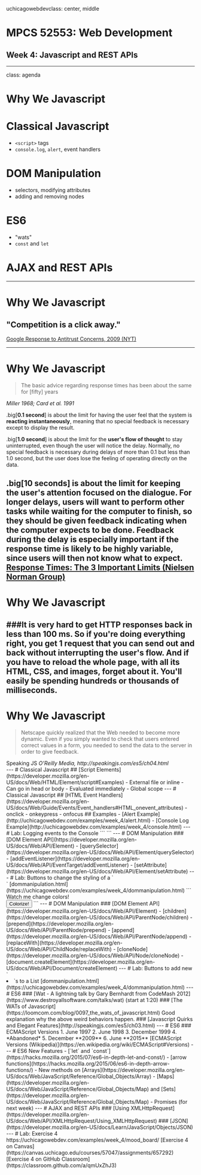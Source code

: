uchicagowebdevclass: center, middle
# MPCS 52553: Web Development
## Week 4: Javascript and REST APIs
---
class: agenda
# Why We Javascript
# Classical Javascript
- `<script>` tags
- `console.log`, `alert`, event handlers
# DOM Manipulation
- selectors, modifying attributes
- adding and removing nodes
# ES6
- "wats"
- `const` and `let`
# AJAX and REST APIs
---
# Why We Javascript
## "Competition is a click away."
[Google Response to Antitrust Concerns, 2009 (NYT)](https://www.nytimes.com/2009/06/29/technology/companies/29google.html)

---
# Why We Javascript
> The basic advice regarding response times has been about the same for [fifty]
years
<footer><cite>Miller 1968; Card et al. 1991<cite></footer>

.big[**0.1 second**] is about the limit for having the user feel that the system is
**reacting instantaneously**, meaning that no special feedback is necessary
except to display the result.

.big[**1.0 second**] is about the limit for the **user's flow of thought** to stay
uninterrupted, even though the user will notice the delay. Normally, no special
feedback is necessary during delays of more than 0.1 but less than 1.0 second,
but the user does lose the feeling of operating directly on the data.

.big[**10 seconds**] is about the limit for **keeping the user's attention** focused
on the dialogue. For longer delays, users will want to perform other tasks while
waiting for the computer to finish, so they should be given feedback indicating
when the computer expects to be done. Feedback during the delay is especially
important if the response time is likely to be highly variable, since users will
then not know what to expect.
[Response Times: The 3 Important Limits (Nielsen Norman Group)](https://www.nngroup.com/articles/response-times-3-important-limits/)
---
# Why We Javascript
###It is very hard to get HTTP responses back in less than 100 ms.
So if you're doing everything right, you get 1 request that you can send out and
back without interrupting the user's flow. And if you have to reload the whole
page, with all its HTML, CSS, and images, forget about it. You'll easily be
spending hundreds or thousands of milliseconds.
---
# Why We Javascript
> Netscape quickly realized that the Web needed to become more dynamic. Even if
you simply wanted to check that users entered correct values in a form, you
needed to send the data to the server in order to give feedback.
<footer>Speaking JS <cite>O'Reilly Media, http://speakingjs.com/es5/ch04.html</cite></footer>
---
# Classical Javascript
## [Script Elements](https://developer.mozilla.org/en-US/docs/Web/HTML/Element/script#Examples)
- External file or inline
- Can go in head or body
- Evaluated immediately
- Global scope
---
# Classical Javascript
## [HTML Event Handlers](https://developer.mozilla.org/en-US/docs/Web/Guide/Events/Event_handlers#HTML_onevent_attributes)
- onclick
- onkeypress
- onfocus
## Examples
- [Alert Example](http://uchicagowebdev.com/examples/week_4/alert.html)
- [Console Log Example](http://uchicagowebdev.com/examples/week_4/console.html)
---
# Lab: Logging events to the Console
```
<script>
var i =0;
function increment() {
  i = i+1;
  console.log(i);
}
</script>
```
---
# DOM Manipulation
### [DOM Element API](https://developer.mozilla.org/en-US/docs/Web/API/Element)
- [querySelector](https://developer.mozilla.org/en-US/docs/Web/API/Element/querySelector)
- [addEventListener](https://developer.mozilla.org/en-US/docs/Web/API/EventTarget/addEventListener)
- [setAttribute](https://developer.mozilla.org/en-US/docs/Web/API/Element/setAttribute)
---
# Lab: Buttons to change the styling of a `<div>`
[dommanipulation.html](https://uchicagowebdev.com/examples/week_4/dommanipulation.html)
```
<div id="testing_ground">Watch me change colors!</div>
<input type="button" onclick="recolor('testing_ground')" value="Colorize!"></input>
<script>
function recolor(id) {
  var e = document.body.querySelector("#"+id);
  e.setAttribute("style","color: red");
}
</script>
```
---
# DOM Manipulation
### [DOM Element API](https://developer.mozilla.org/en-US/docs/Web/API/Element)
- [children](https://developer.mozilla.org/en-US/docs/Web/API/ParentNode/children)
  - [prepend](https://developer.mozilla.org/en-US/docs/Web/API/ParentNode/prepend)
  - [append](https://developer.mozilla.org/en-US/docs/Web/API/ParentNode/append)
  - [replaceWith](https://developer.mozilla.org/en-US/docs/Web/API/ChildNode/replaceWith)
- [cloneNode](https://developer.mozilla.org/en-US/docs/Web/API/Node/cloneNode)
- [document.createElement](https://developer.mozilla.org/en-US/docs/Web/API/Document/createElement)
---
# Lab: Buttons to add new `<li>`s to a List
[dommanipulation.html](https://uchicagowebdev.com/examples/week_4/dommanipulation.html)
---
# ES6
### [Wat - A lightning talk by Gary Bernhardt from CodeMash 2012](https://www.destroyallsoftware.com/talks/wat)
(start at 1:20)
### [The WATs of Javascript](https://loomcom.com/blog/0097_the_wats_of_javascript.html)
Good explanation why the above weird behaviors happen.
### [Javascript Quirks and Elegant Features](http://speakingjs.com/es5/ch03.html)
---
# ES6
### ECMAScript Versions
1. June 1997
2. June 1998
3. December 1999
4. *Abandoned*
5. December **2009**
6. June **2015**
[ECMAScript Versions (Wikipedia)](https://en.wikipedia.org/wiki/ECMAScript#Versions)
---
# ES6 New Features
- [`let` and `const`](https://hacks.mozilla.org/2015/07/es6-in-depth-let-and-const/)
- [arrow functions](https://hacks.mozilla.org/2015/06/es6-in-depth-arrow-functions/)
- New methods on [Arrays](https://developer.mozilla.org/en-US/docs/Web/JavaScript/Reference/Global_Objects/Array)
- [Maps](https://developer.mozilla.org/en-US/docs/Web/JavaScript/Reference/Global_Objects/Map)
  and [Sets](https://developer.mozilla.org/en-US/docs/Web/JavaScript/Reference/Global_Objects/Map)
- Promises (for next week)
---
# AJAX and REST APIs
### [Using XMLHttpRequest](https://developer.mozilla.org/en-US/docs/Web/API/XMLHttpRequest/Using_XMLHttpRequest)
### [JSON](https://developer.mozilla.org/en-US/docs/Learn/JavaScript/Objects/JSON)
---
# Lab: Exercise 4
https://uchicagowebdev.com/examples/week_4/mood_board/
[Exercise 4 on Canvas](https://canvas.uchicago.edu/courses/57047/assignments/657292)
[Exercise 4 on GitHub Classroom](https://classroom.github.com/a/qmUxZhJ3)
